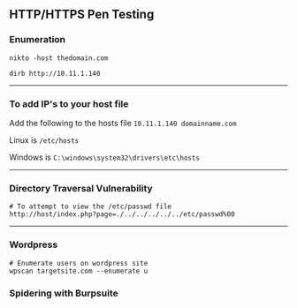 ## HTTP/HTTPS Pen Testing

### Enumeration
```
nikto -host thedomain.com

dirb http://10.11.1.140
```
---

### To add IP's to your host file
Add the following to the hosts file `10.11.1.140 domainname.com`

Linux is `/etc/hosts`

Windows is `C:\windows\system32\drivers\etc\hosts`

---

### Directory Traversal Vulnerability
```
# To attempt to view the /etc/passwd file
http://host/index.php?page=./../../../../../etc/passwd%00
```
---

### Wordpress
```
# Enumerate users on wordpress site
wpscan targetsite.com --enumerate u
```

### Spidering with Burpsuite
```

```
